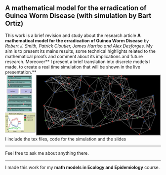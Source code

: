## A mathematical model for the erradication of Guinea Worm Disease (with simulation by Bart Ortiz)
 This work is a brief revision and study about the research article **A mathematical model for the erradication of Guinea Worm Disease** by *Robert J. Smith, Patrick Cloutier, James Harriso and Alex Desforges.* My aim is to present its mains results, some technical highlights related to the mathematical proofs and comment about its implications and future research. Moreover** I present a brief translation into discrete models I made, to create a real time simulation that will be shown in the live presentation.**
 ![software caption](https://github.com/thebooort/Dracunculiasis-simulation-and-work/blob/master/memory%20work/fig3.jpg)
 I include the tex files, code for the simulation and the slides
 ***
 Feel free to ask me about anything there.
 ***
 I made this work for my **math models in Ecology and Epidemiology** course.

